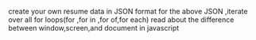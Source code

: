 create your own resume data in JSON format
for the above JSON ,iterate over all for loops(for ,for in ,for of,for each)
read  about the difference between window,screen,and document in javascript
